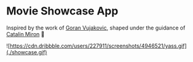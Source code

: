 # Movie Showcase App

Inspired by the work of [Goran Vujakovic](https://dribbble.com/goranvujakovic), shaped under the guidance of [Catalin Miron](https://twitter.com/mironcatalin) 🌟

![https://cdn.dribbble.com/users/227911/screenshots/4946521/yass.gif](./showcase.gif)
